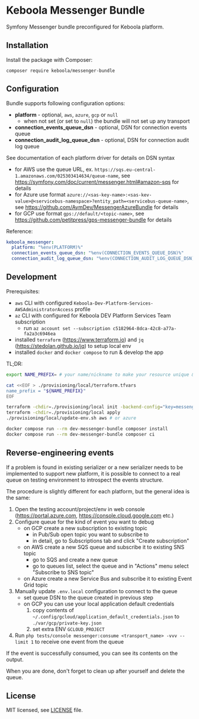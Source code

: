 # Keboola Messenger Bundle
Symfony Messenger bundle preconfigured for Keboola platform.

## Installation
Install the package with Composer:
```shell
composer require keboola/messenger-bundle
```

## Configuration
Bundle supports following configuration options:
* **platform** - optional, `aws`, `azure`, `gcp` or `null`
  * when not set (or set to `null`) the bundle will not set up any transport 
* **connection_events_queue_dsn** - optional, DSN for connection events queue
* **connection_audit_log_queue_dsn** - optional, DSN for connection audit log queue
 
See documentation of each platform driver for details on DSN syntax
  * for AWS use the queue URL, ex. `https://sqs.eu-central-1.amazonaws.com/025303414634/queue-name`,
    see https://symfony.com/doc/current/messenger.html#amazon-sqs for details
  * for Azure use format `azure://<sas-key-name>:<sas-kev-value>@<servicebus-namespace>?entity_path=<servicebus-queue-name>`,
    see https://github.com/AymDev/MessengerAzureBundle for details
  * for GCP use format `gps://default/<topic-name>`,
    see https://github.com/petitpress/gps-messenger-bundle for details

Reference:
```yaml
keboola_messenger:
  platform: "%env(PLATFORM)%"
  connection_events_queue_dsn: "%env(CONNECTION_EVENTS_QUEUE_DSN)%"
  connection_audit_log_queue_dsn: "%env(CONNECTION_AUDIT_LOG_QUEUE_DSN)%"
```

## Development
Prerequisites:
* `aws` CLI with configured `Keboola-Dev-Platform-Services-AWSAdministratorAccess` profile
* `az` CLI with configured for Keboola DEV Platform Services Team subscription
    * run `az account set --subscription c5182964-8dca-42c8-a77a-fa2a3c6946ea`
* installed `terraform` (https://www.terraform.io) and `jq` (https://stedolan.github.io/jq) to setup local env
* installed `docker` and `docker compose` to run & develop the app

TL;DR:
```bash
export NAME_PREFIX= # your name/nickname to make your resource unique & recognizable

cat <<EOF > ./provisioning/local/terraform.tfvars
name_prefix = "${NAME_PREFIX}"
EOF

terraform -chdir=./provisioning/local init -backend-config="key=messenger-bundle/${NAME_PREFIX}.tfstate"
terraform -chdir=./provisioning/local apply
./provisioning/local/update-env.sh aws # or azure

docker compose run --rm dev-messenger-bundle composer install
docker compose run --rm dev-messenger-bundle composer ci
```

## Reverse-engineering events
If a problem is found in existing serializer or a new serializer needs to be implemented to support new platform,
it is possible to connect to a real queue on testing environment to introspect the events structure.

The procedure is slightly different for each platform, but the general idea is the same:
1. Open the testing account/project/env in web console (https://portal.azure.com, https://console.cloud.google.com etc.)
2. Configure queue for the kind of event you want to debug
   * on GCP create a new subscription to existing topic
     * in Pub/Sub open topic you want to subscribe to
     * in detail, go to Subscriptions tab and click "Create subscription"
   * on AWS create a new SQS queue and subscribe it to existing SNS topic
     * go to SQS and create a new queue
     * go to queues list, select the queue and in "Actions" menu select "Subscribe to SNS topic"
   * on Azure create a new Service Bus and subscribe it to existing Event Grid topic
3. Manually update `.env.local` configuration to connect to the queue
   * set queue DSN to the queue created in previous step
   * on GCP you can use your local application default credentials
     1. copy contents of `~/.config/gcloud/application_default_credentials.json` to `./var/gcp/private-key.json`
     2. set extra ENV `GCLOUD_PROJECT`
4. Run `php tests/console messenger:consume <transport_name> -vvv --limit 1` to receive one event from the queue

If the event is successfully consumed, you can see its contents on the output.

When you are done, don't forget to clean up after yourself and delete the queue.

## License

MIT licensed, see [LICENSE](./LICENSE) file.
